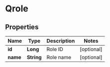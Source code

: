 
# Qrole

## Properties
Name | Type | Description | Notes
------------ | ------------- | ------------- | -------------
**id** | **Long** | Role ID |  [optional]
**name** | **String** | Role name |  [optional]




